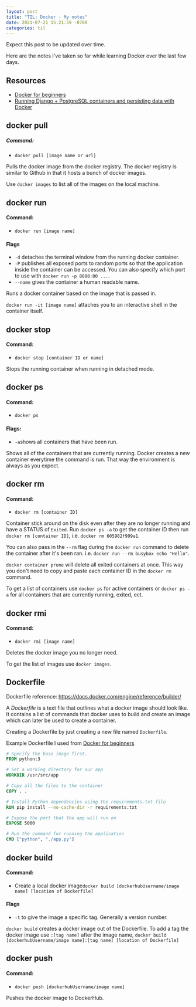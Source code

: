 ```yaml
---
layout: post
title: "TIL: Docker - My notes"
date: 2021-07-21 15:21:59 -0700
categories: til
---
```


Expect this post to be updated over time.

Here are the notes I've taken so far while learning Docker over the last few days.

## Resources

- [Docker for beginners](https://docker-curriculum.com/)
- [Running Django + PostgreSQL containers and persisting data with Docker](https://medium.com/shot-code/running-django-postgresql-containers-and-persisting-data-with-docker-4dd8e4dd5361)

## docker pull

##### Command:
- `docker pull [image name or url]`

Pulls the docker image from the docker registry. The docker registry is similar to Github in that it hosts a bunch of docker images.

Use `docker images` to list all of the images on the local machine.

## docker run

#### Command:
- `docker run [image name]`

#### Flags

- `-d` detaches the terminal window from the running docker container.
- `-P` publishes all exposed ports to random ports so that the application inside the container can be accessed. You can also specify which port to use with `docker run -p 8888:80 ...`.
- `--name` gives the container a human readable name.

Runs a docker container based on the image that is passed in.

`docker run -it [image name]` attaches you to an interactive shell in the container itself.

## docker stop

#### Command:
- `docker stop [container ID or name]`

Stops the running container when running in detached mode.

## docker ps

#### Command:
- `docker ps`

#### Flags:
- `-a`shows all containers that have been run.

Shows all of the containers that are currently running. Docker creates a new container everytime the command is run. That way the environment is always as you expect.

## docker rm

#### Command:
- `docker rm [container ID]`

Container stick around on the disk even after they are no longer running and have a STATUS of `Exited`. Run `docker ps -a` to get the container ID then run `docker rm [container ID]`, i.e. `docker rm 605982f999a1`.

You can also pass in the `--rm` flag during the `docker run` command to delete the container after it's been ran. i.e. `docker run --rm busybox echo "Hello"`.

`docker container prune` will delete all exited containers at once. This way you don't need to copy and paste each container ID in the `docker rm` command.

To get a list of containers use `docker ps` for active containers or `docker ps -a` for all containers that are currently running, exited, ect.

## docker rmi

#### Command:
- `docker rmi [image name]`

Deletes the docker image you no longer need.

To get the list of images use `docker images`.

## Dockerfile

Dockerfile reference: https://docs.docker.com/engine/reference/builder/

A _Dockerfile_ is a text file that outlines what a docker image should look like. It contains a list of commands that docker uses to build and create an image which can later be used to create a container.

Creating a Dockerfile by just creating a new file named `Dockerfile`.

Example Dockerfile I used from [Docker for beginners](https://docker-curriculum.com/)

```Dockerfile
# Specify the base image first.
FROM python:3

# Set a working directory for our app
WORKDIR /usr/src/app

# Copy all the files to the container
COPY . .

# Install Python dependencies using the requirements.txt file
RUN pip install --no-cache-dir -r requirements.txt

# Expose the port that the app will run on
EXPOSE 5000

# Run the command for running the application
CMD ["python", "./app.py"]
```

## docker build

#### Command:
- Create a local docker image`docker build [dockerhubUsername/image name] [location of Dockerfile]`

#### Flags

- `-t` to give the image a specific tag. Generally a version number.

`docker build` creates a docker image out of the Dockerfile. To add a tag the docker image use `:[tag name]` after the image name, `docker build [dockerhubUsername/image name]:[tag name] [location of Dockerfile]`

## docker push

#### Command:
- `docker push [dockerhubUsername/image name]`

Pushes the docker image to DockerHub.
